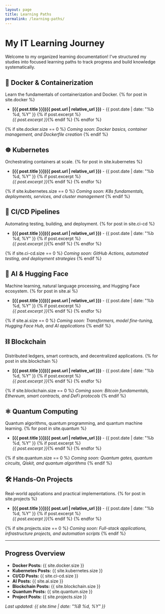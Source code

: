 ```yaml
---
layout: page
title: Learning Paths
permalink: /learning-paths/
---
```


# My IT Learning Journey

Welcome to my organized learning documentation! I've structured my studies into focused learning paths to track progress and build knowledge systematically.

## 🐳 Docker & Containerization
Learn the fundamentals of containerization and Docker.
{% for post in site.docker %}
- **[{{ post.title }}]({{ post.url | relative_url }})** - {{ post.date | date: "%b %d, %Y" }}
  {% if post.excerpt %}<br>*{{ post.excerpt }}*{% endif %}
{% endfor %}

{% if site.docker.size == 0 %}
*Coming soon: Docker basics, container management, and Dockerfile creation*
{% endif %}

## ☸️ Kubernetes
Orchestrating containers at scale.
{% for post in site.kubernetes %}
- **[{{ post.title }}]({{ post.url | relative_url }})** - {{ post.date | date: "%b %d, %Y" }}
  {% if post.excerpt %}<br>*{{ post.excerpt }}*{% endif %}
{% endfor %}

{% if site.kubernetes.size == 0 %}
*Coming soon: K8s fundamentals, deployments, services, and cluster management*
{% endif %}

## 🔄 CI/CD Pipelines
Automating testing, building, and deployment.
{% for post in site.ci-cd %}
- **[{{ post.title }}]({{ post.url | relative_url }})** - {{ post.date | date: "%b %d, %Y" }}
  {% if post.excerpt %}<br>*{{ post.excerpt }}*{% endif %}
{% endfor %}

{% if site.ci-cd.size == 0 %}
*Coming soon: GitHub Actions, automated testing, and deployment strategies*
{% endif %}

## 🤗 AI & Hugging Face
Machine learning, natural language processing, and Hugging Face ecosystem.
{% for post in site.ai %}
- **[{{ post.title }}]({{ post.url | relative_url }})** - {{ post.date | date: "%b %d, %Y" }}
  {% if post.excerpt %}<br>*{{ post.excerpt }}*{% endif %}
{% endfor %}

{% if site.ai.size == 0 %}
*Coming soon: Transformers, model fine-tuning, Hugging Face Hub, and AI applications*
{% endif %}

## ⛓️ Blockchain
Distributed ledgers, smart contracts, and decentralized applications.
{% for post in site.blockchain %}
- **[{{ post.title }}]({{ post.url | relative_url }})** - {{ post.date | date: "%b %d, %Y" }}
  {% if post.excerpt %}<br>*{{ post.excerpt }}*{% endif %}
{% endfor %}

{% if site.blockchain.size == 0 %}
*Coming soon: Bitcoin fundamentals, Ethereum, smart contracts, and DeFi protocols*
{% endif %}

## ⚛️ Quantum Computing
Quantum algorithms, quantum programming, and quantum machine learning.
{% for post in site.quantum %}
- **[{{ post.title }}]({{ post.url | relative_url }})** - {{ post.date | date: "%b %d, %Y" }}
  {% if post.excerpt %}<br>*{{ post.excerpt }}*{% endif %}
{% endfor %}

{% if site.quantum.size == 0 %}
*Coming soon: Quantum gates, quantum circuits, Qiskit, and quantum algorithms*
{% endif %}

## 🛠️ Hands-On Projects
Real-world applications and practical implementations.
{% for post in site.projects %}
- **[{{ post.title }}]({{ post.url | relative_url }})** - {{ post.date | date: "%b %d, %Y" }}
  {% if post.excerpt %}<br>*{{ post.excerpt }}*{% endif %}
{% endfor %}

{% if site.projects.size == 0 %}
*Coming soon: Full-stack applications, infrastructure projects, and automation scripts*
{% endif %}

---

## Progress Overview
- **Docker Posts:** {{ site.docker.size }}
- **Kubernetes Posts:** {{ site.kubernetes.size }}  
- **CI/CD Posts:** {{ site.ci-cd.size }}
- **AI Posts:** {{ site.ai.size }}
- **Blockchain Posts:** {{ site.blockchain.size }}
- **Quantum Posts:** {{ site.quantum.size }}
- **Project Posts:** {{ site.projects.size }}

*Last updated: {{ site.time | date: "%B %d, %Y" }}*
